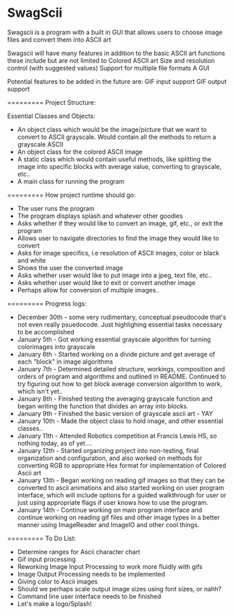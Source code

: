 SwagScii
=========
Swagscii is a program with a built in GUI that allows users to choose image files and convert them into ASCII art

Swagscii will have many features in addition to the basic ASCII art functions these include but are not limited to
  Colored ASCII art
  Size and resolution control (with suggested values)
  Support for multiple file formats
  A GUI
  
Potential features to be added in the future are:
  GIF input support
  GIF output support
  
=========
Project Structure:

Essential Classes and Objects:
  - An object class which would be the image/picture that we want to convert to ASCII grayscale. Would contain all the methods to return a grayscale ASCII
  - An object class for the colored ASCII image
  - A static class which would contain useful methods, like splitting the image into specific blocks with average value, converting to grayscale, etc..
  - A main class for running the program

=========
How project runtime should go:

- The user runs the program
- The program displays splash and whatever other goodies
- Asks whether if they would like to convert an image, gif, etc., or exit the program
- Allows user to navigate directories to find the image they would like to convert
- Asks for image specifics, i.e resolution of ASCII images, color or black and white
- Shows the user the converted image
- Asks whether user would like to put image into a jpeg, text file, etc..
- Asks whether user would like to exit or convert another image
- Perhaps allow for conversion of multiple images..
  
=========
Progress logs:
   - December 30th - some very rudimentary, conceptual pseudocode that's not even really psuedocode. Just highlighing essential        tasks necessary to be accomplished
   - January 5th - Got working essential grayscale algorithm for turning colorimages into grayscale
   - January 6th - Started working on a divide picture and get average of each "block" in image algorithms
   - January 7th - Determined detailed structure, workings, composition and orders of program and algorithms and outlined in README. Continued to try figuring out how to get block average conversion algorithm to work, which isn't yet..
   - January 8th - Finished testing the averaging grayscale function and began writing the function that divides an array into blocks.
   - January 9th - Finished the basic version of grayscale ascii art - YAY
   - January 10th - Made the object class to hold image, and other essential classes..
   - January 11th - Attended Robotics competition at Francis Lewis HS, so nothing today, as of yet....
   - January 12th - Started organizing project into non-testing, final organization and configuration, and also worked on methods for converting RGB to appropriate Hex format for implementation of Colored Ascii art
   - January 13th - Began working on reading gif images so that they can be converted to ascii animations and also started working on user program interface, which will include options for a guided walkthrough for user or just using appropriate flags if user knows how to use the program.
   - January 14th - Continue working on main program interface and continue working on reading gif files and other image types in a better manner using ImageReader and ImageIO and other cool things.
  
=========
To Do List:
   - Determine ranges for Ascii character chart
   - Gif input processing
   - Reworking Image Input Processing to work more fluidly with gifs
   - Image Output Processing needs to be implemented
   - Giving color to Ascii images
   - Should we perhaps scale output image sizes using font sizes, or nahh?
   - Command line user interface needs to be finished
   - Let's make a logo/Splash!
